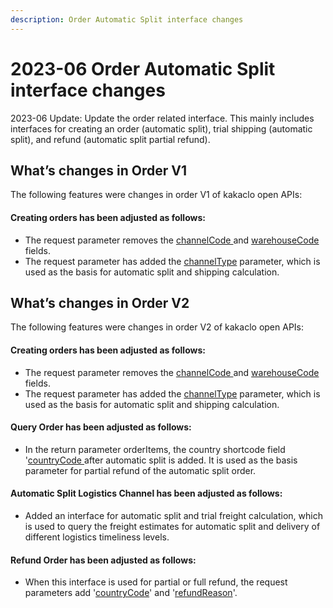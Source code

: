 ```yaml
---
description: Order Automatic Split interface changes
---
```


# 2023-06  Order Automatic Split interface changes

2023-06 Update: Update the order related interface. This mainly includes interfaces for creating an order (automatic split), trial shipping (automatic split), and refund (automatic split partial refund).

## What’s changes in Order V1

The following features were changes in order V1 of kakaclo open APIs:

#### Creating orders  has been adjusted as follows:

* The request parameter removes the [channelCode ](../admin-api/order-1/order.md)and [warehouseCode](../admin-api/order-1/order.md) fields.
* The request parameter has added the [channelType](../admin-api/order-1/order.md) parameter, which is used as the basis for automatic split and shipping calculation.

## What’s changes in Order V2

The following features were changes in order V2 of kakaclo open APIs:

#### Creating orders  has been adjusted as follows:

* The request parameter removes the [channelCode ](../admin-api/order/order.md)and [warehouseCode](../admin-api/order/order.md) fields.
* The request parameter has added the [channelType](../admin-api/order/order.md) parameter, which is used as the basis for automatic split and shipping calculation.

#### Query Order  has been adjusted as follows:

* In the return parameter orderItems, the country shortcode field '[countryCode ](../admin-api/order-1/order-list/)after automatic split is added. It is used as the basis parameter for partial refund of the automatic split order.

#### Automatic Split Logistics Channel  has been adjusted as follows:

* Added an interface for automatic split and trial freight calculation, which is used to query the freight estimates for automatic split and delivery of different logistics timeliness levels.

#### Refund Order has been adjusted as follows:

* When this interface is used for partial or full refund, the request parameters add '[countryCode](../admin-api/order-1/refund-order.md)' and '[refundReason](../admin-api/order-1/refund-order.md)'.
